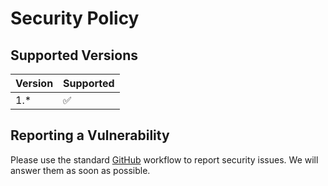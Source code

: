 # Security Policy

## Supported Versions

| Version | Supported          |
| ------- | ------------------ |
| 1.*     | :white_check_mark: |

## Reporting a Vulnerability

Please use the standard [GitHub](https://docs.github.com/en/code-security/security-advisories/guidance-on-reporting-and-writing/privately-reporting-a-security-vulnerability)
workflow to report security issues. We will answer them as soon as possible.